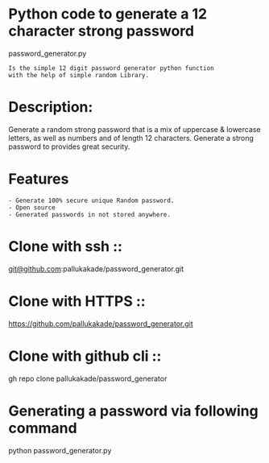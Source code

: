 # Python code to generate a 12 character strong password

password_generator.py

    Is the simple 12 digit password generator python function
    with the help of simple random Library.
    
# Description:
   Generate a random strong password that is a mix of uppercase & lowercase letters,
   as well as numbers and of length 12 characters. Generate a strong password to provides great security.

# Features
    - Generate 100% secure unique Random password.
    - Open source
    - Generated passwords in not stored anywhere.

# Clone with ssh ::

git@github.com:pallukakade/password_generator.git


# Clone with HTTPS :: 

https://github.com/pallukakade/password_generator.git


# Clone with github cli ::
gh repo clone pallukakade/password_generator


# Generating a password via following command

python password_generator.py

